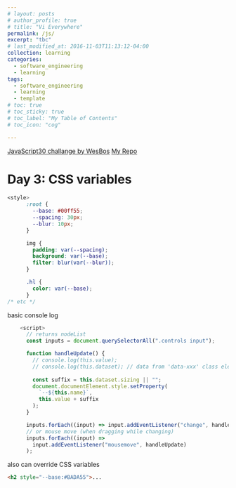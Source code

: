 ```yaml
---
# layout: posts
# author_profile: true
# title: "Vi Everywhere"
permalink: /js/
excerpt: "tbc"
# last_modified_at: 2016-11-03T11:13:12-04:00
collection: learning
categories:
  - software_engineering
  - learning
tags:
  - software_engineering
  - learning
  - template
# toc: true
# toc_sticky: true
# toc_label: "My Table of Contents"
# toc_icon: "cog"

---
```


[JavaScript30 challange by WesBos](https://courses.wesbos.com/)
[My Repo](https://github.com/friendlyantz/JavaScript30)

# Day 3: CSS variables

```css
<style>
      :root {
        --base: #00ff55;
        --spacing: 30px;
        --blur: 10px;
      }

      img {
        padding: var(--spacing);
        background: var(--base);
        filter: blur(var(--blur));
      }

      .hl {
        color: var(--base);
      }
/* etc */
```
basic console log
```js
    <script>
      // returns nodeList
      const inputs = document.querySelectorAll(".controls input");

      function handleUpdate() {
        // console.log(this.value);
        // console.log(this.dataset); // data from 'data-xxx' class element
        
        const suffix = this.dataset.sizing || "";
        document.documentElement.style.setProperty(
          `--${this.name}`,
          this.value + suffix
        );
      }

      inputs.forEach((input) => input.addEventListener("change", handleUpdate));
      // or mouse move (when dragging while changing)
      inputs.forEach((input) =>
        input.addEventListener("mousemove", handleUpdate)
      );
```

also can override CSS variables
```html
<h2 style="--base:#BADA55">...
```